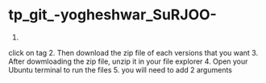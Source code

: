 # tp_git_-yogheshwar_SuRJOO-
1.
click on tag
2.
Then download the zip file of each versions that you want
3.
After dowmloading the zip file, unzip it in your file explorer 
4.
Open your Ubuntu terminal to run the files 
5.
you will need to add 2 arguments
